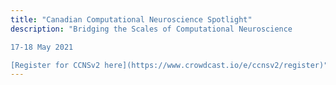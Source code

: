 ```yaml
---
title: "Canadian Computational Neuroscience Spotlight"
description: "Bridging the Scales of Computational Neuroscience

17-18 May 2021

[Register for CCNSv2 here](https://www.crowdcast.io/e/ccnsv2/register)"
---
```

